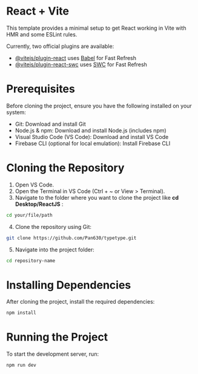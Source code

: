 # React + Vite

This template provides a minimal setup to get React working in Vite with HMR and some ESLint rules.

Currently, two official plugins are available:

- [@vitejs/plugin-react](https://github.com/vitejs/vite-plugin-react/blob/main/packages/plugin-react/README.md) uses [Babel](https://babeljs.io/) for Fast Refresh
- [@vitejs/plugin-react-swc](https://github.com/vitejs/vite-plugin-react-swc) uses [SWC](https://swc.rs/) for Fast Refresh


# Prerequisites
Before cloning the project, ensure you have the following installed on your system:
- Git: Download and install Git
- Node.js & npm: Download and install Node.js (includes npm)
- Visual Studio Code (VS Code): Download and install VS Code
- Firebase CLI (optional for local emulation): Install Firebase CLI

# Cloning the Repository
1.	Open VS Code.
2.	Open the Terminal in VS Code (Ctrl + ~ or View > Terminal).
3.	Navigate to the folder where you want to clone the project like <b>cd Desktop/ReactJS</b> :
```bash
cd your/file/path
```
4. Clone the repository using Git:
```bash
git clone https://github.com/Pan630/typetype.git
```
5. Navigate into the project folder:
```bash
cd repository-name
```

# Installing Dependencies
After cloning the project, install the required dependencies:
```bash
npm install
```

# Running the Project
To start the development server, run:
```bash
npm run dev
```